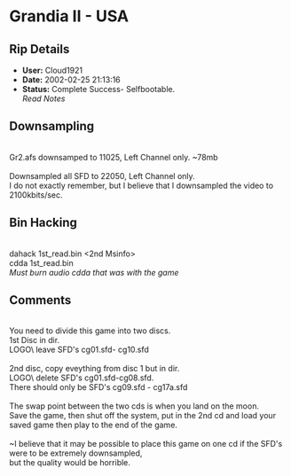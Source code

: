 # Grandia II - USA

## Rip Details

- **User:** Cloud1921
- **Date:** 2002-02-25 21:13:16
- **Status:** Complete Success- Selfbootable.<br />*Read Notes*

## Downsampling

<br /> Gr2.afs downsamped to 11025, Left Channel only. ~78mb<br /><br />Downsampled all SFD to 22050, Left Channel only.<br />I do not exactly remember, but I believe that I downsampled the video to 2100kbits/sec.<br />

## Bin Hacking

<br /> dahack 1st_read.bin <2nd Msinfo><br />cdda 1st_read.bin<br />*Must burn audio cdda that was with the game*

## Comments

<br /> You need to divide this game into two discs.<br />1st Disc in dir.<br />LOGO\ leave SFD's cg01.sfd- cg10.sfd<br /><br />2nd disc, copy eveything from disc 1 but in dir.<br />LOGO\ delete SFD's cg01.sfd-cg08.sfd.<br />There should only be SFD's cg09.sfd - cg17a.sfd<br /><br />The swap point between the two cds is when you land on the moon. <br />Save the game, then shut off the system, put in the 2nd cd and load your saved game then play to the end of the game.<br /><br />~I believe that it may be possible to place this game on one cd if the SFD's were to be extremely downsampled,<br />but the quality would be horrible.

